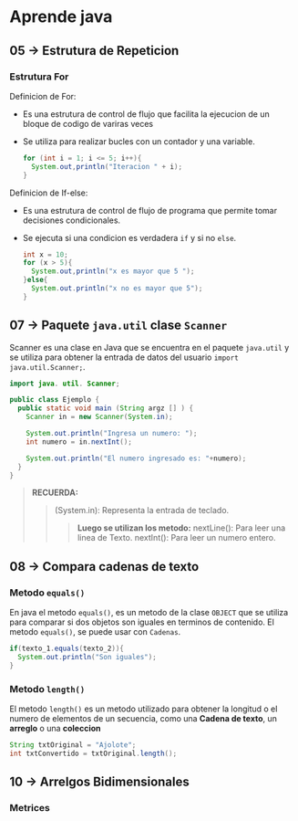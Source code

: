 # Aprende java

## 05 -> Estrutura de Repeticion
### Estrutura For
  Definicion de For:
  
  - Es una estrutura de control de flujo que facilita la ejecucion de un bloque de codigo de variras veces
  - Se utiliza para realizar bucles con un contador y una variable.
    
    ```JAVA
    for (int i = 1; i <= 5; i++){
      System.out,println("Iteracion " + i);
    }
    ```
      
  Definicion de If-else:
  - Es una estrutura de control de flujo de programa que permite tomar decisiones condicionales.
  - Se ejecuta si una condicion es verdadera `if` y si no `else`.
    
    ```java
    int x = 10;
    for (x > 5){
      System.out,println("x es mayor que 5 ");
    }else{
      System.out.println("x no es mayor que 5");
    }
    ```
      
## 07 -> Paquete `java.util` clase `Scanner`
Scanner es una clase en Java que se encuentra en el paquete `java.util` y se utiliza para obtener la entrada de datos del usuario `import java.util.Scanner;`.

```java
import java. util. Scanner;

public class Ejemplo {
  public static void main (String argz [] ) {
    Scanner in = new Scanner(System.in);

    System.out.println("Ingresa un numero: ");
    int numero = in.nextInt();

    System.out.println("El numero ingresado es: "+numero);
  }
}
```
> **RECUERDA:**
>> (System.in): Representa la entrada de teclado.
>>> **Luego se utilizan los metodo:**
>>> nextLine(): Para leer una linea de Texto.
>>> nextInt(): Para leer un numero entero.

## 08 -> Compara cadenas de texto
###  Metodo `equals()`
En java el metodo `equals()`, es un metodo de la clase `OBJECT` que se utiliza para comparar si dos objetos son iguales en terminos de contenido.
El metodo `equals()`, se puede usar con `Cadenas`.
```java
if(texto_1.equals(texto_2)){
  System.out.println("Son iguales");
}
```

###  Metodo `length()`
El metodo `length()` es un metodo utilizado para obtener la longitud o el numero de elementos de un secuencia, como una **Cadena de texto**, un **arreglo** o una **coleccion**
```java
String txtOriginal = "Ajolote";
int txtConvertido = txtOriginal.length();
```

## 10 -> Arrelgos Bidimensionales
###  Metrices

